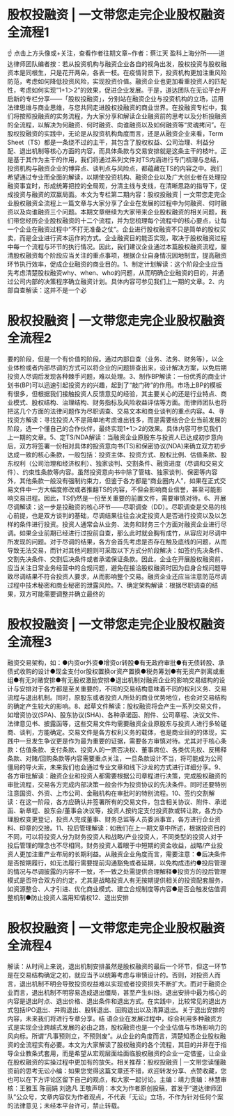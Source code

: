 # 股权投融资 | 一文带您走完企业股权融资全流程1

☝ 点击上方头像或+关注，查看作者往期文章~作者：蔡江天 盈科上海分所——道达律师团队编者按：若从投资机构与融资企业各自的视角出发，股权投资与股权融资本是同根生，只是花开两朵，各表一枝。在疫情背景下，投资机构更加注重风险防范，考虑如何降低投资风险，实现投资价值。融资企业也更加看重投资人的匹配性，考虑如何实现“1+1＞2”的效果，促进企业发展。于是，道达团队在无讼平台开启新的专栏分享——「股权投融资」，分别站在融资企业与投资机构的立场，运用法律思维与商业思维，与您共同走进股权投融资的商业世界。在投融资专栏中，我们将按照投融资的实务流程，为大家分享和解读企业融资前的思考以及分析投融资的全流程，以解决为何融资、何时融资、向谁融资以及如何融资等“灵魂拷问”。在股权投融资的实践中，无论是从投资机构角度而言，还是从融资企业来看，Term Sheet（TS）都是一条绕不过的主干，其包含了股权权益、公司治理、利益分配、退出机制等核心方面的内容，而具体条款与交易安排就是这条主干的枝叶。正是基于其作为主干的作用，我们将通过系列文件对TS内涵进行专门梳理与总结，投资机构与融资企业的博弈点、谈判点与风险点，都蕴藏在TS的内容之中。我们希望通过专业而全面的解读，以期使投资机构、融资企业以及广大创业者在处理投融资事宜时，形成统筹把控的全局观，分清主线与支线，在清晰思路的指导下，促成投资与融资的双赢局面。本文为专栏第二期内容：股权投融资 | 一文带您走完企业股权融资全流程上一篇文章与大家分享了企业在发展的过程中为何融资、何时融资以及向谁融资三个问题。本期文章继续为大家带来企业股权融资的相关问题，我们带您经历企业股权融资的十二个流程，并为您梳理每个流程中的核心要点，让每一个企业在融资过程中“不打无准备之仗”。企业进行股权融资不只是简单的股权买卖，而是企业进行资本运作的方式。企业融资目的能否实现，取决于股权融资过程中每一个流程与环节的执行情况。因此，我们建议企业通过本篇股权融资流程，厘清股权融资每个阶段应当关注的重点事项，根据企业自身情况因地制宜，提高融资环节执行效率，促成企业融资的商业目的。1、制定计划解读：这个阶段企业应当先考虑清楚股权融资why、when、who的问题，从而明确企业融资的目的，并通过公司内部的决策程序确立融资计划。具体内容可参见我们上一期的文章。2、内部自查解读：这并不是一个必

# 股权投融资 | 一文带您走完企业股权融资全流程2

要的阶段，但是一个有价值的阶段。通过内部自查（业务、法务、财务等），以企业体检或者内部尽调的方式可以将企业的问题排查出来，设计解决方案，以免后期投资人尽调后发现各种棘手问题，难以处理。3、制作BP解读：一份优秀的商业计划书(BP)可以迅速引起投资方的兴趣，起到了“敲门砖”的作用。市场上BP的模板有很多，但根据我们接触投资人反馈意见的经验，其主要关心的还是行业特点、商业模式、股权结构、治理结构、财务指标及风险收益评估等方面。而律师团队也将把这几个方面的法律问题作为尽职调查、交易文本和商业谈判的重点内容。4、寻找资方解读：寻找投资人不是简单地考虑谁出钱多，而是需要结合企业当前发展的阶段，选一个懂自己的合作伙伴，最终实现1+1＞2的效果。具体内容可参见我们上一期的文章。5、定TS/NDA解读：当融资企业原股东与投资人已达成初步意向后，双方将签署一份相对具体的投资意向书(TS)和保密协议(NDA)来确立双方初步达成一致的核心条款，一般包括：投资主体、投资方式、股权比例、估值条款、股东权利（公司治理和经济权利）、独家谈判、交割条件、融资进度（尽调和交易文件）、约束性条款等内容。虽然投资意向书中除了管辖、独家谈判、保密等内容外，其他条款一般没有强制约束力，但鉴于各方都是“商业圈内人”，如果在正式交易文件中一方大幅度修改或者推翻TS的内容，不但会影响商业信誉，甚至可能影响交易进程。因此，TS仍然是一份至关重要的前置文件，需要审慎对待。6、开展尽调解读：这一步是投融资的核心环节——尽职调查（DD）。尽职调查是交易的核心前提，也是双方谈判的基础，尽调结果往往会决定投资人是否进行投资以及以怎样的条件进行投资。投资人通常会从业务、法务和财务三个方面对融资企业进行尽调。如果企业前期已经进行过投前自查，那么此时就会胸有成竹，从容应对尽调中所发现的问题。对于尽调的结果，各方会首先考虑是否存在触及底线的问题，从而导致无法交易，而针对其他问题则可采取以下方式分阶段解决：如签约先决条件、交割先决条件、交割后决条件或者承诺保证条款。因此，企业在开展股权融资前，应当关注日常业务经营中的合规问题，避免在接洽股权融资时因为自身合规问题导致尽调结果不符合投资人要求，从而影响整个交易。融资企业还应当注意防范尽调过程中技术秘密和商业秘密的泄露风险。7、确定架构解读：根据尽职调查的结果，双方可能需要调整并确立最终的

# 股权投融资 | 一文带您走完企业股权融资全流程3

融资交易架构，如：●内资or外资●增资or转股●有无政府审批●有无债转股、承债式收购的设计●现金支付or股权置换or资产置换●税务筹划●有无资产剥离或重组●有无对赌安排●有无股权激励安排●退出机制对融资企业的影响交易结构的设计与安排对于各方都是至关重要的，不同的交易结构意味着不同的权利义务、交易流程与退出机制。同时，原股东或者投资人所处的商业优势地位，也会对交易结构的确定产生较大的影响。8、起草文件解读：股权融资将会产生一系列交易文件，如增资协议(SPA)、股东协议(SHA)、各种承诺函、附件、公司章程、决议文件、法律意见书、披露函等，这些交易文件均需要融资企业原股东与投资人进行多轮磋商、谈判，方能确定。交易文件是各方权利义务的载体，也是商业目的的体现，实践中一旦发生争议更是作为最为重要的证据，需要各方审慎对待。尤其对于核心条款：估值条款、支付条款、投资人的一票否决权、董事席位、各类优先权、反稀释条款、对赌/回购条款等内容需要重点关注，一旦条款设计不当，将可能成为公司僵局的导火索，未来我们也会通过专业文章和线下沙龙的方式进行详细分享。9、各方审批解读：融资企业和投资人都需要根据公司章程进行决策，完成股权融资的审批流程，交易各方完成内部决策一般会作为投资协议的先决条件。同时还要特别注意国资、外资、上市公司、金融机构在审批时的特别流程。10、签约交割解读：在这一阶段，各方应确认并签署所有的交易文件，包含相关协议、附件、承诺函、新章程、股东会/董事会决议等，投资人按约定支付投资款或转让款，各方办理股权变更登记，投资人完成董事、财务总监等人员委派事宜，各方进行企业资料、印章的交接。11、投后管理解读：如我们在上一期文章中所述，根据投资目的不同，可以将投资人分为财务投资人和战略/产业投资人，不同类型的投资人对于投后管理的理念也不尽相同。财务投资人着眼于中短期的资金收益，战略/产业投资人更加注重产业布局的长期利益。从融资企业角度而言，需要注意：●后决条件是否按期履行，如无法履行需要提前沟通豁免或者延期，以免构成违约●投后管理的情况与尽调披露的内容不一致，不一致之处需提供合理解释●投资方的投后管理模式是否符合双方的约定，尤其是战略投资人有无按期提供相关的投资配套服务，如资源整合、人才引进、优化商业模式、建立合规制度等内容●是否会触发估值调整机制●防止投资人滥用知情权12、退出安排

# 股权投融资 | 一文带您走完企业股权融资全流程4

解读：从时间上来说，退出机制安排虽然是股权融资的最后一个环节，但这一环节是在交易结构确定之初，就应当予以统筹考虑与审慎设计的。否则，对投资人而言，退出机制不明会导致投资权益难以实现或者投资损失不断扩大。而对于融资企业而言，退出机制不明容易造成退出僵局，甚至产生纠纷。退出安排中最为核心的内容是退出时点、退出价格、退出条件和退出方式。在实践中，比较常见的退出方式包括IPO退出、并购退出、股转退出、回购退出以及清算退出。关于退出安排的内容，未来我们将进行专章分享。结 语企业在发展过程中，综合利用多种融资方式是实现企业跨越式发展的必由之路，股权融资也是一个企业估值与市场影响力的风向标。所谓“凡事预则立，不预则废”。从企业的角度而言，清楚知悉企业股权融资的全流程实有必要。本文为大家解读了股权融资的各个流程，其目的并非在于指导企业教条式套用，而是希望从宏观层面给面临股权融资的企业一定借鉴，让企业在股权融资的实操过程中更加有的放矢。相关推荐：股权投融资 | 一文带您读懂融资前的思考无讼小编：如果您觉得这篇文章还不错，欢迎转发分享、点赞收藏，您也可以在下方评论区留下自己的观点，和大家一起讨论。主编：靖力责编：林慧审核：王雅玉 陈丽娟 刘逸凡 王敬声明：本文为作者原创投稿，首发于“道达律师团队”公众号，文章内容仅为作者观点，不代表「无讼」立场，不作为针对任何个案的法律意见；未经本平台许可，禁止转载。

